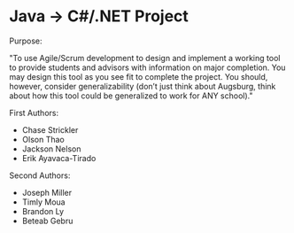# Java -> C#/.NET Project #

Purpose:


"To use Agile/Scrum development to design and implement a working tool to provide students and advisors with information on major completion.
You may design this tool as you see fit to complete the project. You should, however, consider generalizability (don’t just think about Augsburg,
think about how this tool could be generalized to work for ANY school)."


First Authors:
- Chase Strickler
- Olson Thao
- Jackson Nelson
- Erik Ayavaca-Tirado


Second Authors:
- Joseph Miller
- Timly Moua
- Brandon Ly
- Beteab Gebru

